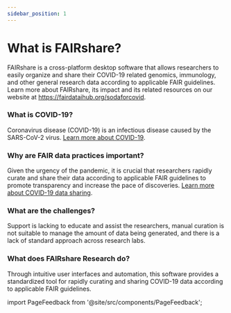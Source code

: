 ```yaml
---
sidebar_position: 1
---
```


# What is FAIRshare?

FAIRshare is a cross-platform desktop software that allows researchers to easily organize and share their COVID-19 related genomics, immunology, and other general research data according to applicable FAIR guidelines. Learn more about FAIRshare, its impact and its related resources on our website at https://fairdataihub.org/sodaforcovid.

### What is COVID-19?

Coronavirus disease (COVID-19) is an infectious disease caused by the SARS-CoV-2 virus. [Learn more about COVID-19](https://www.who.int/health-topics/coronavirus#tab=tab_1).

### Why are FAIR data practices important?

Given the urgency of the pandemic, it is crucial that researchers rapidly curate and share their data according to applicable FAIR guidelines to promote transparency and increase the pace of discoveries. [Learn more about COVID-19 data sharing](https://fairdataihub.org/niaid.nih.gov/research/share-covid-19-research-data).

### What are the challenges?

Support is lacking to educate and assist the researchers, manual curation is not suitable to manage the amount of data being generated, and there is a lack of standard approach across research labs.

### What does FAIRshare Research do?

Through intuitive user interfaces and automation, this software provides a standardized tool for rapidly curating and sharing COVID-19 data according to applicable FAIR guidelines.

import PageFeedback from '@site/src/components/PageFeedback';

<PageFeedback />
